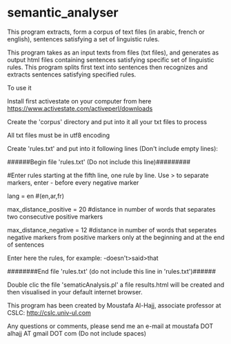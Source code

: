 # semantic_analyser
This program extracts, form a corpus of text files (in arabic, french or english), sentences satisfying a set of linguistic rules.

This program takes as an input texts from files (txt files), and generates as output html files containing sentences satisfying specific set of linguistic rules. This program splits first text into sentences then recognizes and extracts sentences satisfying specified rules.

To use it

Install first activestate on your computer from here https://www.activestate.com/activeperl/downloads

Create the 'corpus' directory and put into it all your txt files to process

All txt files must be in utf8 encoding

Create 'rules.txt' and put into it following lines (Don't include empty lines):

######Begin file 'rules.txt' (Do not include this line)#########<br>

#Enter rules starting at the fifth line, one rule by line. Use > to separate markers, enter - before every negative marker

lang = en #(en,ar,fr)

max_distance_positive = 20 #distance in number of words that separates two consecutive positive markers 

max_distance_negative = 12 #distance in number of words that seperates negative markers from positive markers only at the beginning and at the end of sentences

Enter here the rules, for example: -doesn't>said>that 

########End file 'rules.txt' (do not include this line in 'rules.txt')######

Double clic the file 'sematicAnalysis.pl' a file results.html will be created and then visualised in your default internet browser.

This program has been created by Moustafa Al-Hajj, associate professor at CSLC: http://cslc.univ-ul.com

Any questions or comments, please send me an e-mail at moustafa DOT alhajj AT gmail DOT com (Do not include spaces)
